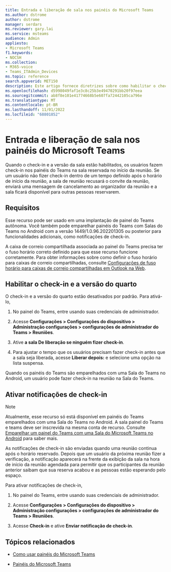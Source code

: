 ```yaml
---
title: Entrada e liberação de sala nos painéis do Microsoft Teams
ms.author: dstrome
author: dstrome
manager: serdars
ms.reviewer: gary.lai
ms.service: msteams
audience: Admin
appliesto:
- Microsoft Teams
f1.keywords:
- NOCSH
ms.collection:
- M365-voice
- Teams_ITAdmin_Devices
ms.topic: reference
search.appverid: MET150
description: Este artigo fornece diretrizes sobre como habilitar o check-in e a versão da sala dispositivos de painéis do Teams.
ms.openlocfilehash: d5998049faf1e3c8c25b3e49470291bb20f97eea
ms.sourcegitcommit: ab8f8e101e41774668b5e607fa72442105ca796e
ms.translationtype: MT
ms.contentlocale: pt-BR
ms.lasthandoff: 11/01/2022
ms.locfileid: "68801852"
---
```

# <a name="check-in-and-room-release-on-microsoft-teams-panels"></a>Entrada e liberação de sala nos painéis do Microsoft Teams

Quando o check-in e a versão da sala estão habilitados, os usuários fazem check-in nos painéis do Teams na sala reservada no início da reunião. Se um usuário não fizer check-in dentro de um tempo definido após o horário de início da reunião, a sala de reunião recusará o convite da reunião, enviará uma mensagem de cancelamento ao organizador da reunião e a sala ficará disponível para outras pessoas reservarem.  

## <a name="requirements"></a>Requisitos 

Esse recurso pode ser usado em uma implantação de painel do Teams autônoma. Você também pode emparelhar painéis do Teams com Salas do Teams no Android com a versão 1449/1.0.96.202201305 ou posterior para funcionalidades adicionais, como notificações de check-in.

A caixa de correio compartilhada associada ao painel do Teams precisa ter o fuso horário correto definido para que esse recurso funcione corretamente. Para obter informações sobre como definir o fuso horário para caixas de correio compartilhadas, consulte [Configurações de fuso horário para caixas de correio compartilhadas em Outlook na Web](/exchange/troubleshoot/outlook-on-the-web-issues/shared-mailboxes-time-zone-setting).

## <a name="enable-check-in-and-room-release"></a>Habilitar o check-in e a versão do quarto 

O check-in e a versão do quarto estão desativados por padrão. Para ativá-lo,  

1. No painel do Teams, entre usando suas credenciais de administrador.  

2. Acesse **Configurações > Configurações do dispositivo > Administração configurações > configurações de administrador do Teams > Reuniões**.

3. Ative **a sala De liberação se ninguém fizer check-in**.

4. Para ajustar o tempo que os usuários precisam fazer check-in antes que a sala seja liberada, acesse **Liberar depois:** e selecione uma opção na lista suspensa.  

Quando os painéis do Teams são emparelhados com uma Sala do Teams no Android, um usuário pode fazer check-in na reunião na Sala do Teams.  

## <a name="turn-on-check-in-notifications"></a>Ativar notificações de check-in

> [!NOTE]
> Atualmente, esse recurso só está disponível em painéis do Teams emparelhados com uma Sala do Teams no Android. A sala painel do Teams e teams deve ser inscrevida na mesma conta de recurso. Consulte [Emparelhar um painel do Teams com uma Sala do Microsoft Teams no Android](use-teams-panels.md#pair-a-teams-panel-with-a-microsoft-teams-room-on-android) para saber mais.  

As notificações de check-in são enviadas quando uma reunião continua após o horário reservado. Depois que um usuário da próxima reunião fizer a verificação, a notificação aparecerá na frente da exibição da sala na hora de início da reunião agendada para permitir que os participantes da reunião anterior saibam que sua reserva acabou e as pessoas estão esperando pelo espaço.  

Para ativar notificações de check-in,  

1. No painel do Teams, entre usando suas credenciais de administrador. 

2. Acesse **Configurações > Configurações do dispositivo > Administração configurações > configurações de administrador do Teams > Reuniões**.

3. Acesse **Check-in** e ative **Enviar notificação de check-in**.

## <a name="related-topics"></a>Tópicos relacionados

- [Como usar painéis do Microsoft Teams](use-teams-panels.md)

- [Painéis do Microsoft Teams](teams-panels.md)
